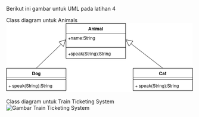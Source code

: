 Berikut ini gambar untuk UML pada latihan 4

Class diagram untuk Animals
![Gambar UML Animals](./screenshots/UML-Animals.png)

Class diagram untuk Train Ticketing System
![Gambar Train Ticketing System](./screenschots/Train-Ticketing-System.png)